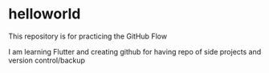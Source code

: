# helloworld
This repository is for practicing the GitHub Flow

I am learning Flutter and creating github for having repo of side projects and version control/backup
